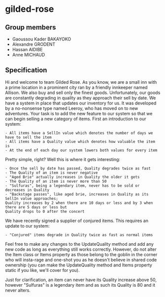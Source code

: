 # gilded-rose

## Group members
- Gaoussou Kader BAKAYOKO 
- Alexandre GRODENT
- Hassan AIDIBE
- Anne MICHAUD

## Specification

Hi and welcome to team Gilded Rose. As you know, we are a small inn with a prime location in a
prominent city ran by a friendly innkeeper named Allison. We also buy and sell only the finest goods.
Unfortunately, our goods are constantly degrading in quality as they approach their sell by date. We
have a system in place that updates our inventory for us. It was developed by a no-nonsense type named
Leeroy, who has moved on to new adventures. Your task is to add the new feature to our system so that
we can begin selling a new category of items. First an introduction to our system:

    - All items have a SellIn value which denotes the number of days we have to sell the item
    - All items have a Quality value which denotes how valuable the item is
    - At the end of each day our system lowers both values for every item

Pretty simple, right? Well this is where it gets interesting:

    - Once the sell by date has passed, Quality degrades twice as fast
    - The Quality of an item is never negative
    - "Aged Brie" actually increases in Quality the older it gets
    - The Quality of an item is never more than 50
    - "Sulfuras", being a legendary item, never has to be sold or decreases in Quality
    - "Backstage passes", like aged brie, increases in Quality as its SellIn value approaches;
    Quality increases by 2 when there are 10 days or less and by 3 when there are 5 days or less but
    Quality drops to 0 after the concert

We have recently signed a supplier of conjured items. This requires an update to our system:

    - "Conjured" items degrade in Quality twice as fast as normal items

Feel free to make any changes to the UpdateQuality method and add any new code as long as everything
still works correctly. However, do not alter the Item class or Items property as those belong to the
goblin in the corner who will insta-rage and one-shot you as he doesn't believe in shared code
ownership (you can make the UpdateQuality method and Items property static if you like, we'll cover
for you).

Just for clarification, an item can never have its Quality increase above 50, however "Sulfuras" is a
legendary item and as such its Quality is 80 and it never alters.
